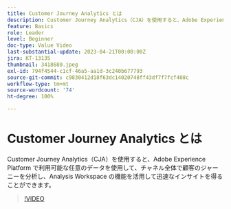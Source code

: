 ```yaml
---
title: Customer Journey Analytics とは
description: Customer Journey Analytics（CJA）を使用すると、Adobe Experience Platform で利用可能な任意のデータを使用して、チャネル全体で顧客のジャーニーを分析し、Analysis Workspace の機能を活用して迅速なインサイトを得ることができます。
feature: Basics
role: Leader
level: Beginner
doc-type: Value Video
last-substantial-update: 2023-04-21T00:00:00Z
jira: KT-13135
thumbnail: 3418680.jpeg
exl-id: 794f4544-c1cf-46a5-aa1d-3c240b677793
source-git-commit: c9830412d18f63dc14020748ff43df7f7fcf408c
workflow-type: tm+mt
source-wordcount: '74'
ht-degree: 100%

---
```


# Customer Journey Analytics とは

Customer Journey Analytics（CJA）を使用すると、Adobe Experience Platform で利用可能な任意のデータを使用して、チャネル全体で顧客のジャーニーを分析し、Analysis Workspace の機能を活用して迅速なインサイトを得ることができます。

>[!VIDEO](https://video.tv.adobe.com/v/3418680/?quality=12&learn=on)
